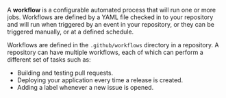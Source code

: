 A **workflow** is a configurable automated process that will run one or more jobs. Workflows are defined by a YAML file checked in to your repository and will run when triggered by an event in your repository, or they can be triggered manually, or at a defined schedule.

Workflows are defined in the `.github/workflows` directory in a repository. A repository can have multiple workflows, each of which can perform a different set of tasks such as:
* Building and testing pull requests.
* Deploying your application every time a release is created.
* Adding a label whenever a new issue is opened.
